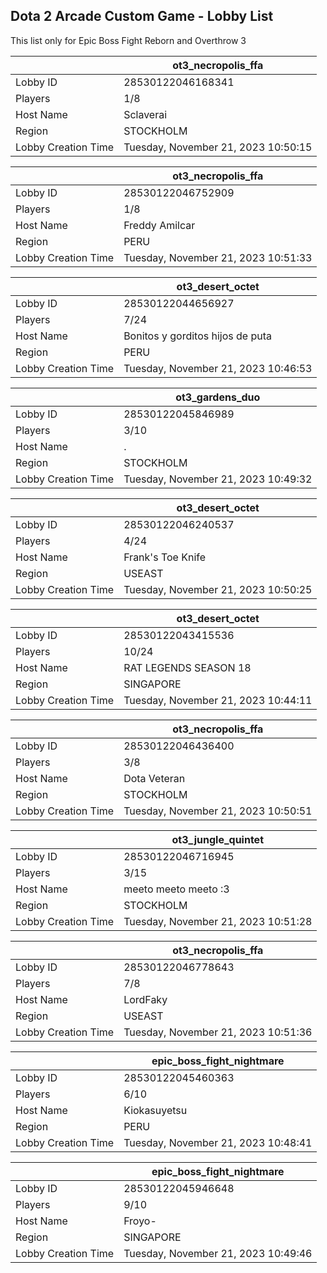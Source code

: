 ## Dota 2 Arcade Custom Game - Lobby List

This list only for Epic Boss Fight Reborn and Overthrow 3

|  | ot3_necropolis_ffa |
| ------ | ------ |
| Lobby ID | 28530122046168341 |
| Players | 1/8 |
| Host Name | Sclaverai |
| Region | STOCKHOLM |
| Lobby Creation Time | Tuesday, November 21, 2023 10:50:15 |


|  | ot3_necropolis_ffa |
| ------ | ------ |
| Lobby ID | 28530122046752909 |
| Players | 1/8 |
| Host Name | Freddy Amilcar |
| Region | PERU |
| Lobby Creation Time | Tuesday, November 21, 2023 10:51:33 |


|  | ot3_desert_octet |
| ------ | ------ |
| Lobby ID | 28530122044656927 |
| Players | 7/24 |
| Host Name | Bonitos y gorditos hijos de puta |
| Region | PERU |
| Lobby Creation Time | Tuesday, November 21, 2023 10:46:53 |


|  | ot3_gardens_duo |
| ------ | ------ |
| Lobby ID | 28530122045846989 |
| Players | 3/10 |
| Host Name | . |
| Region | STOCKHOLM |
| Lobby Creation Time | Tuesday, November 21, 2023 10:49:32 |


|  | ot3_desert_octet |
| ------ | ------ |
| Lobby ID | 28530122046240537 |
| Players | 4/24 |
| Host Name | Frank's Toe Knife |
| Region | USEAST |
| Lobby Creation Time | Tuesday, November 21, 2023 10:50:25 |


|  | ot3_desert_octet |
| ------ | ------ |
| Lobby ID | 28530122043415536 |
| Players | 10/24 |
| Host Name | RAT LEGENDS SEASON 18 |
| Region | SINGAPORE |
| Lobby Creation Time | Tuesday, November 21, 2023 10:44:11 |


|  | ot3_necropolis_ffa |
| ------ | ------ |
| Lobby ID | 28530122046436400 |
| Players | 3/8 |
| Host Name | Dota Veteran |
| Region | STOCKHOLM |
| Lobby Creation Time | Tuesday, November 21, 2023 10:50:51 |


|  | ot3_jungle_quintet |
| ------ | ------ |
| Lobby ID | 28530122046716945 |
| Players | 3/15 |
| Host Name | meeto meeto meeto :3 |
| Region | STOCKHOLM |
| Lobby Creation Time | Tuesday, November 21, 2023 10:51:28 |


|  | ot3_necropolis_ffa |
| ------ | ------ |
| Lobby ID | 28530122046778643 |
| Players | 7/8 |
| Host Name | LordFaky |
| Region | USEAST |
| Lobby Creation Time | Tuesday, November 21, 2023 10:51:36 |


|  | epic_boss_fight_nightmare |
| ------ | ------ |
| Lobby ID | 28530122045460363 |
| Players | 6/10 |
| Host Name | Kiokasuyetsu |
| Region | PERU |
| Lobby Creation Time | Tuesday, November 21, 2023 10:48:41 |


|  | epic_boss_fight_nightmare |
| ------ | ------ |
| Lobby ID | 28530122045946648 |
| Players | 9/10 |
| Host Name | Froyo- |
| Region | SINGAPORE |
| Lobby Creation Time | Tuesday, November 21, 2023 10:49:46 |


